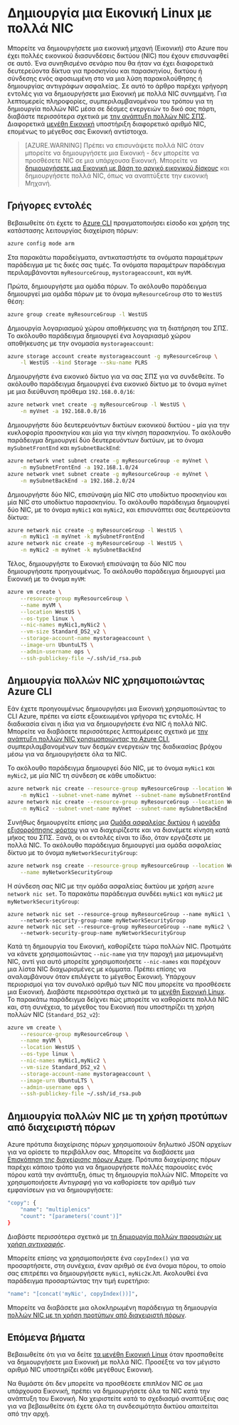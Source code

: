 <properties
   pageTitle="Δημιουργήστε μια Εικονική Linux με πολλά NIC | Microsoft Azure"
   description="Μάθετε πώς μπορείτε να δημιουργήσετε μια Εικονική Linux με πολλά NIC συνημμένη χρησιμοποιώντας τα πρότυπα Azure CLI ή διαχείριση πόρων."
   services="virtual-machines-linux"
   documentationCenter=""
   authors="iainfoulds"
   manager="timlt"
   editor=""/>

<tags
   ms.service="virtual-machines-linux"
   ms.devlang="na"
   ms.topic="article"
   ms.tgt_pltfrm="vm-linux"
   ms.workload="infrastructure"
   ms.date="10/27/2016"
   ms.author="iainfou"/>

# <a name="creating-a-linux-vm-with-multiple-nics"></a>Δημιουργία μια Εικονική Linux με πολλά NIC
Μπορείτε να δημιουργήσετε μια εικονική μηχανή (Εικονική) στο Azure που έχει πολλές εικονικού διασυνδέσεις δικτύου (NIC) που έχουν επισυναφθεί σε αυτό. Ένα συνηθισμένο σενάριο που θα ήταν να έχει διαφορετικά δευτερεύοντα δίκτυα για προσκηνίου και παρασκηνίου, δικτύου ή σύνδεσης ενός αφοσιωμένη στο να μια λύση παρακολούθησης ή δημιουργίας αντιγράφων ασφαλείας. Σε αυτό το άρθρο παρέχει γρήγορη εντολές για να δημιουργήσετε μια Εικονική με πολλά NIC συνημμένη. Για λεπτομερείς πληροφορίες, συμπεριλαμβανομένου του τρόπου για τη δημιουργία πολλών NIC μέσα σε δέσμες ενεργειών το δικό σας πάρτι, διαβάστε περισσότερα σχετικά με [την ανάπτυξη πολλών NIC ΣΠΣ](../virtual-network/virtual-network-deploy-multinic-arm-cli.md). Διαφορετικά [μεγέθη Εικονική](virtual-machines-linux-sizes.md) υποστήριξη διαφορετικό αριθμό NIC, επομένως το μέγεθος σας Εικονική αντίστοιχα.

>[AZURE.WARNING] Πρέπει να επισυνάψετε πολλά NIC όταν μπορείτε να δημιουργήσετε μια Εικονική - δεν μπορείτε να προσθέσετε NIC σε μια υπάρχουσα Εικονική. Μπορείτε να [δημιουργήσετε μια Εικονική με βάση το αρχικό εικονικού δίσκους](virtual-machines-linux-copy-vm.md) και δημιουργήσετε πολλά NIC, όπως να αναπτύξετε την εικονική Μηχανή.

## <a name="quick-commands"></a>Γρήγορες εντολές
Βεβαιωθείτε ότι έχετε το [Azure CLI](../xplat-cli-install.md) πραγματοποιήσει είσοδο και χρήση της κατάστασης λειτουργίας διαχείριση πόρων:

```bash
azure config mode arm
```

Στα παρακάτω παραδείγματα, αντικαταστήστε τα ονόματα παραμέτρων παράδειγμα με τις δικές σας τιμές. Τα ονόματα παραμέτρων παράδειγμα περιλαμβάνονται `myResourceGroup`, `mystorageaccount`, και `myVM`.

Πρώτα, δημιουργήστε μια ομάδα πόρων. Το ακόλουθο παράδειγμα δημιουργεί μια ομάδα πόρων με το όνομα `myResourceGroup` στο το `WestUS` θέση:

```bash
azure group create myResourceGroup -l WestUS
```

Δημιουργία λογαριασμού χώρου αποθήκευσης για τη διατήρηση του ΣΠΣ. Το ακόλουθο παράδειγμα δημιουργεί ένα λογαριασμό χώρου αποθήκευσης με την ονομασία `mystorageaccount`:

```bash
azure storage account create mystorageaccount -g myResourceGroup \
    -l WestUS --kind Storage --sku-name PLRS
```

Δημιουργήστε ένα εικονικό δίκτυο για να σας ΣΠΣ για να συνδεθείτε. Το ακόλουθο παράδειγμα δημιουργεί ένα εικονικό δίκτυο με το όνομα `myVnet` με μια διεύθυνση πρόθεμα `192.168.0.0/16`:

```bash
azure network vnet create -g myResourceGroup -l WestUS \
    -n myVnet -a 192.168.0.0/16
```

Δημιουργήστε δύο δευτερευόντων δικτύων εικονικού δικτύου - μία για την κυκλοφορία προσκηνίου και μία για την κίνηση παρασκηνίου. Το ακόλουθο παράδειγμα δημιουργεί δύο δευτερευόντων δικτύων, με το όνομα `mySubnetFrontEnd` και `mySubnetBackEnd`:

```bash
azure network vnet subnet create -g myResourceGroup -e myVnet \
    -n mySubnetFrontEnd -a 192.168.1.0/24
azure network vnet subnet create -g myResourceGroup -e myVnet \
    -n mySubnetBackEnd -a 192.168.2.0/24
```

Δημιουργήστε δύο NIC, επισύναψη μία NIC στο υποδίκτυο προσκηνίου και μία NIC στο υποδίκτυο παρασκηνίου. Το ακόλουθο παράδειγμα δημιουργεί δύο NIC, με το όνομα `myNic1` και `myNic2`, και επισυνάπτει σας δευτερεύοντα δίκτυα:

```bash
azure network nic create -g myResourceGroup -l WestUS \
    -n myNic1 -m myVnet -k mySubnetFrontEnd
azure network nic create -g myResourceGroup -l WestUS \
    -n myNic2 -m myVnet -k mySubnetBackEnd
```

Τέλος, δημιουργήστε το Εικονική επισύναψη τα δύο NIC που δημιουργήσατε προηγουμένως. Το ακόλουθο παράδειγμα δημιουργεί μια Εικονική με το όνομα `myVM`:

```bash
azure vm create \
    --resource-group myResourceGroup \
    --name myVM \
    --location WestUS \
    --os-type linux \
    --nic-names myNic1,myNic2 \
    --vm-size Standard_DS2_v2 \
    --storage-account-name mystorageaccount \
    --image-urn UbuntuLTS \
    --admin-username ops \
    --ssh-publickey-file ~/.ssh/id_rsa.pub
```

## <a name="creating-multiple-nics-using-azure-cli"></a>Δημιουργία πολλών NIC χρησιμοποιώντας Azure CLI
Εάν έχετε προηγουμένως δημιουργήσει μια Εικονική χρησιμοποιώντας το CLI Azure, πρέπει να είστε εξοικειωμένοι γρήγορα τις εντολές. Η διαδικασία είναι η ίδια για να δημιουργήσετε ένα NIC ή πολλά NIC. Μπορείτε να διαβάσετε περισσότερες λεπτομέρειες σχετικά με [την ανάπτυξη πολλών NIC χρησιμοποιώντας το Azure CLI](../virtual-network/virtual-network-deploy-multinic-arm-cli.md), συμπεριλαμβανομένων των δεσμών ενεργειών της διαδικασίας βρόχου μέσω για να δημιουργήσετε όλα τα NIC.

Το ακόλουθο παράδειγμα δημιουργεί δύο NIC, με το όνομα `myNic1` και `myNic2`, με μία NIC τη σύνδεση σε κάθε υποδίκτυο:

```bash
azure network nic create --resource-group myResourceGroup --location WestUS \
    -n myNic1 --subnet-vnet-name myVnet --subnet-name mySubnetFrontEnd
azure network nic create --resource-group myResourceGroup --location WestUS \
    -n myNic2 --subnet-vnet-name myVnet --subnet-name mySubnetBackEnd
```

Συνήθως δημιουργείτε επίσης μια [Ομάδα ασφαλείας δικτύου](../virtual-network/virtual-networks-nsg.md) ή [μονάδα εξισορρόπησης φόρτου](../load-balancer/load-balancer-overview.md) για να διαχειρίζεστε και να διανέμετε κίνηση κατά μήκος του ΣΠΣ. Ξανά, οι οι εντολές είναι το ίδιο, όταν εργάζεστε με πολλά NIC. Το ακόλουθο παράδειγμα δημιουργεί μια ομάδα ασφαλείας δίκτυο με το όνομα `myNetworkSecurityGroup`:

```bash
azure network nsg create --resource-group myResourceGroup --location WestUS \
    --name myNetworkSecurityGroup
```

Η σύνδεση σας NIC με την ομάδα ασφαλείας δικτύου με χρήση `azure network nic set`. Το παρακάτω παράδειγμα συνδέει `myNic1` και `myNic2` με `myNetworkSecurityGroup`:

```bashazure 
azure network nic set --resource-group myResourceGroup --name myNic1 \
    --network-security-group-name myNetworkSecurityGroup
azure network nic set --resource-group myResourceGroup --name myNic2 \
    --network-security-group-name myNetworkSecurityGroup
```

Κατά τη δημιουργία του Εικονική, καθορίζετε τώρα πολλών NIC. Προτιμάτε να κάνετε χρησιμοποιώντας `--nic-name` για την παροχή μια μεμονωμένη NIC, αντί για αυτό μπορείτε χρησιμοποιήσετε `--nic-names` και παρέχουν μια λίστα NIC διαχωρισμένες με κόμματα. Πρέπει επίσης να αναλαμβάνουν όταν επιλέγετε το μέγεθος Εικονική. Υπάρχουν περιορισμοί για τον συνολικό αριθμό των NIC που μπορείτε να προσθέσετε μια Εικονική. Διαβάστε περισσότερα σχετικά με τα [μεγέθη Εικονική Linux](virtual-machines-linux-sizes.md). Το παρακάτω παράδειγμα δείχνει πώς μπορείτε να καθορίσετε πολλά NIC και, στη συνέχεια, το μέγεθος του Εικονική που υποστηρίζει τη χρήση πολλών NIC (`Standard_DS2_v2`):

```bash
azure vm create \
    --resource-group myResourceGroup \
    --name myVM \
    --location WestUS \
    --os-type linux \
    --nic-names myNic1,myNic2 \
    --vm-size Standard_DS2_v2 \
    --storage-account-name mystorageaccount \
    --image-urn UbuntuLTS \
    --admin-username ops \
    --ssh-publickey-file ~/.ssh/id_rsa.pub
```

## <a name="creating-multiple-nics-using-resource-manager-templates"></a>Δημιουργία πολλών NIC με τη χρήση προτύπων από διαχειριστή πόρων
Azure πρότυπα διαχείρισης πόρων χρησιμοποιούν δηλωτικό JSON αρχείων για να ορίσετε το περιβάλλον σας. Μπορείτε να διαβάσετε μια [Επισκόπηση της διαχείρισης πόρων Azure](../azure-resource-manager/resource-group-overview.md). Πρότυπα διαχείρισης πόρων παρέχει κάποιο τρόπο για να δημιουργήσετε πολλές παρουσίες ενός πόρου κατά την ανάπτυξη, όπως τη δημιουργία πολλών NIC. Μπορείτε να χρησιμοποιήσετε *Αντιγραφή* για να καθορίσετε τον αριθμό των εμφανίσεων για να δημιουργήσετε:

```bash
"copy": {
    "name": "multiplenics"
    "count": "[parameters('count')]"
}
```

Διαβάστε περισσότερα σχετικά με [τη δημιουργία πολλών παρουσιών με χρήση *αντιγραφής*](../resource-group-create-multiple.md). 

Μπορείτε επίσης να χρησιμοποιήσετε ένα `copyIndex()` για να προσαρτήσετε, στη συνέχεια, έναν αριθμό σε ένα όνομα πόρου, το οποίο σας επιτρέπει να δημιουργήσετε `myNic1`, `myNic2`κ.λπ. Ακολουθεί ένα παράδειγμα προσαρτώντας την τιμή ευρετήριο:

```bash
"name": "[concat('myNic', copyIndex())]", 
```

Μπορείτε να διαβάσετε μια ολοκληρωμένη παράδειγμα τη δημιουργία [πολλών NIC με τη χρήση προτύπων από διαχειριστή πόρων](../virtual-network/virtual-network-deploy-multinic-arm-template.md).

## <a name="next-steps"></a>Επόμενα βήματα
Βεβαιωθείτε ότι για να δείτε [τα μεγέθη Εικονική Linux](virtual-machines-linux-sizes.md) όταν προσπαθείτε να δημιουργήσετε μια Εικονική με πολλά NIC. Προσέξτε να τον μέγιστο αριθμό NIC υποστηρίζει κάθε μεγέθους Εικονική. 

Να θυμάστε ότι δεν μπορείτε να προσθέσετε επιπλέον NIC σε μια υπάρχουσα Εικονική, πρέπει να δημιουργήσετε όλα τα NIC κατά την ανάπτυξη του Εικονική. Να χειριστείτε κατά το σχεδιασμό αναπτύξεις σας για να βεβαιωθείτε ότι έχετε όλα τη συνδεσιμότητα δικτύου απαιτείται από την αρχή.